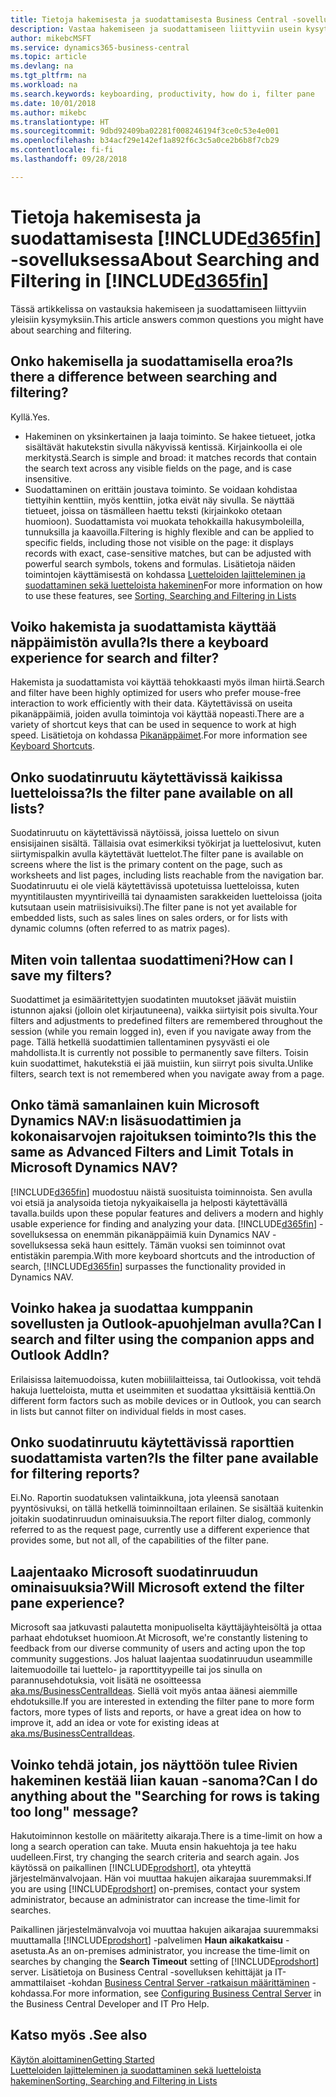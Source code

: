 ```yaml
---
title: Tietoja hakemisesta ja suodattamisesta Business Central -sovelluksessa
description: Vastaa hakemiseen ja suodattamiseen liittyviin usein kysyttyihin kysymyksiin.
author: mikebcMSFT
ms.service: dynamics365-business-central
ms.topic: article
ms.devlang: na
ms.tgt_pltfrm: na
ms.workload: na
ms.search.keywords: keyboarding, productivity, how do i, filter pane
ms.date: 10/01/2018
ms.author: mikebc
ms.translationtype: HT
ms.sourcegitcommit: 9dbd92409ba02281f008246194f3ce0c53e4e001
ms.openlocfilehash: b34acf29e142ef1a892f6c3c5a0ce2b6b8f7cb29
ms.contentlocale: fi-fi
ms.lasthandoff: 09/28/2018

---
```


# <a name="about-searching-and-filtering-in-included365finincludesd365finmdmd"></a><span data-ttu-id="76f72-103">Tietoja hakemisesta ja suodattamisesta [!INCLUDE[d365fin](includes/d365fin_md.md)] -sovelluksessa</span><span class="sxs-lookup"><span data-stu-id="76f72-103">About Searching and Filtering in [!INCLUDE[d365fin](includes/d365fin_md.md)]</span></span>
<span data-ttu-id="76f72-104">Tässä artikkelissa on vastauksia hakemiseen ja suodattamiseen liittyviin yleisiin kysymyksiin.</span><span class="sxs-lookup"><span data-stu-id="76f72-104">This article answers common questions you might have about searching and filtering.</span></span>

## <a name="is-there-a-difference-between-searching-and-filtering"></a><span data-ttu-id="76f72-105">Onko hakemisella ja suodattamisella eroa?</span><span class="sxs-lookup"><span data-stu-id="76f72-105">Is there a difference between searching and filtering?</span></span>
<span data-ttu-id="76f72-106">Kyllä.</span><span class="sxs-lookup"><span data-stu-id="76f72-106">Yes.</span></span>
- <span data-ttu-id="76f72-107">Hakeminen on yksinkertainen ja laaja toiminto. Se hakee tietueet, jotka sisältävät hakutekstin sivulla näkyvissä kentissä. Kirjainkoolla ei ole merkitystä.</span><span class="sxs-lookup"><span data-stu-id="76f72-107">Search is simple and broad: it matches records that contain the search text across any visible fields on the page, and is case insensitive.</span></span>
- <span data-ttu-id="76f72-108">Suodattaminen on erittäin joustava toiminto. Se voidaan kohdistaa tiettyihin kenttiin, myös kenttiin, jotka eivät näy sivulla. Se näyttää tietueet, joissa on täsmälleen haettu teksti (kirjainkoko otetaan huomioon). Suodattamista voi muokata tehokkailla hakusymboleilla, tunnuksilla ja kaavoilla.</span><span class="sxs-lookup"><span data-stu-id="76f72-108">Filtering is highly flexible and can be applied to specific fields, including those not visible on the page: it displays records with exact, case-sensitive matches, but can be adjusted with powerful search symbols, tokens and formulas.</span></span> <span data-ttu-id="76f72-109">Lisätietoja näiden toimintojen käyttämisestä on kohdassa [Luetteloiden lajitteleminen ja suodattaminen sekä luetteloista hakeminen](ui-enter-criteria-filters.md)</span><span class="sxs-lookup"><span data-stu-id="76f72-109">For more information on how to use these features, see [Sorting, Searching and Filtering in Lists](ui-enter-criteria-filters.md)</span></span>

## <a name="is-there-a-keyboard-experience-for-search-and-filter"></a><span data-ttu-id="76f72-110">Voiko hakemista ja suodattamista käyttää näppäimistön avulla?</span><span class="sxs-lookup"><span data-stu-id="76f72-110">Is there a keyboard experience for search and filter?</span></span>
<span data-ttu-id="76f72-111">Hakemista ja suodattamista voi käyttää tehokkaasti myös ilman hiirtä.</span><span class="sxs-lookup"><span data-stu-id="76f72-111">Search and filter have been highly optimized for users who prefer mouse-free interaction to work efficiently with their data.</span></span> <span data-ttu-id="76f72-112">Käytettävissä on useita pikanäppäimiä, joiden avulla toimintoja voi käyttää nopeasti.</span><span class="sxs-lookup"><span data-stu-id="76f72-112">There are a variety of shortcut keys that can be used in sequence to work at high speed.</span></span> <span data-ttu-id="76f72-113">Lisätietoja on kohdassa [Pikanäppäimet](keyboard-shortcuts.md#KeyboardFilter).</span><span class="sxs-lookup"><span data-stu-id="76f72-113">For more information see [Keyboard Shortcuts](keyboard-shortcuts.md#KeyboardFilter).</span></span>

## <a name="is-the-filter-pane-available-on-all-lists"></a><span data-ttu-id="76f72-114">Onko suodatinruutu käytettävissä kaikissa luetteloissa?</span><span class="sxs-lookup"><span data-stu-id="76f72-114">Is the filter pane available on all lists?</span></span>
<span data-ttu-id="76f72-115">Suodatinruutu on käytettävissä näytöissä, joissa luettelo on sivun ensisijainen sisältä. Tällaisia ovat esimerkiksi työkirjat ja luettelosivut, kuten siirtymispalkin avulla käytettävät luettelot.</span><span class="sxs-lookup"><span data-stu-id="76f72-115">The filter pane is available on screens where the list is the primary content on the page, such as worksheets and list pages, including lists reachable from the navigation bar.</span></span> <span data-ttu-id="76f72-116">Suodatinruutu ei ole vielä käytettävissä upotetuissa luetteloissa, kuten myyntitilausten myyntiriveillä tai dynaamisten sarakkeiden luetteloissa (joita kutsutaan usein matriisisivuiksi).</span><span class="sxs-lookup"><span data-stu-id="76f72-116">The filter pane is not yet available for embedded lists, such as sales lines on sales orders, or for lists with dynamic columns (often referred to as matrix pages).</span></span> 

## <a name="how-can-i-save-my-filters"></a><span data-ttu-id="76f72-117">Miten voin tallentaa suodattimeni?</span><span class="sxs-lookup"><span data-stu-id="76f72-117">How can I save my filters?</span></span>
<span data-ttu-id="76f72-118">Suodattimet ja esimääritettyjen suodatinten muutokset jäävät muistiin istunnon ajaksi (jolloin olet kirjautuneena), vaikka siirtyisit pois sivulta.</span><span class="sxs-lookup"><span data-stu-id="76f72-118">Your filters and adjustments to predefined filters are remembered throughout the session (while you remain logged in), even if you navigate away from the page.</span></span> <span data-ttu-id="76f72-119">Tällä hetkellä suodattimien tallentaminen pysyvästi ei ole mahdollista.</span><span class="sxs-lookup"><span data-stu-id="76f72-119">It is currently not possible to permanently save filters.</span></span>
<span data-ttu-id="76f72-120">Toisin kuin suodattimet, hakutekstiä ei jää muistiin, kun siirryt pois sivulta.</span><span class="sxs-lookup"><span data-stu-id="76f72-120">Unlike filters, search text is not remembered when you navigate away from a page.</span></span>

## <a name="is-this-the-same-as-advanced-filters-and-limit-totals-in-microsoft-dynamics-nav"></a><span data-ttu-id="76f72-121">Onko tämä samanlainen kuin Microsoft Dynamics NAV:n lisäsuodattimien ja kokonaisarvojen rajoituksen toiminto?</span><span class="sxs-lookup"><span data-stu-id="76f72-121">Is this the same as Advanced Filters and Limit Totals in Microsoft Dynamics NAV?</span></span>
[!INCLUDE[d365fin](includes/d365fin_md.md)] <span data-ttu-id="76f72-122">muodostuu näistä suosituista toiminnoista. Sen avulla voi etsiä ja analysoida tietoja nykyaikaisella ja helposti käytettävällä tavalla.</span><span class="sxs-lookup"><span data-stu-id="76f72-122">builds upon these popular features and delivers a modern and highly usable experience for finding and analyzing your data.</span></span> <span data-ttu-id="76f72-123">[!INCLUDE[d365fin](includes/d365fin_md.md)] -sovelluksessa on enemmän pikanäppäimiä kuin Dynamics NAV -sovelluksessa sekä haun esittely. Tämän vuoksi sen toiminnot ovat entistäkin parempia.</span><span class="sxs-lookup"><span data-stu-id="76f72-123">With more keyboard shortcuts and the introduction of search, [!INCLUDE[d365fin](includes/d365fin_md.md)] surpasses the functionality provided in Dynamics NAV.</span></span>

## <a name="can-i-search-and-filter-using-the-companion-apps-and-outlook-addin"></a><span data-ttu-id="76f72-124">Voinko hakea ja suodattaa kumppanin sovellusten ja Outlook-apuohjelman avulla?</span><span class="sxs-lookup"><span data-stu-id="76f72-124">Can I search and filter using the companion apps and Outlook AddIn?</span></span>
<span data-ttu-id="76f72-125">Erilaisissa laitemuodoissa, kuten mobiililaitteissa, tai Outlookissa, voit tehdä hakuja luetteloista, mutta et useimmiten et suodattaa yksittäisiä kenttiä.</span><span class="sxs-lookup"><span data-stu-id="76f72-125">On different form factors such as mobile devices or in Outlook, you can search in lists but cannot filter on individual fields in most cases.</span></span>

## <a name="is-the-filter-pane-available-for-filtering-reports"></a><span data-ttu-id="76f72-126">Onko suodatinruutu käytettävissä raporttien suodattamista varten?</span><span class="sxs-lookup"><span data-stu-id="76f72-126">Is the filter pane available for filtering reports?</span></span>
<span data-ttu-id="76f72-127">Ei.</span><span class="sxs-lookup"><span data-stu-id="76f72-127">No.</span></span> <span data-ttu-id="76f72-128">Raportin suodatuksen valintaikkuna, jota yleensä sanotaan pyyntösivuksi, on tällä hetkellä toiminnoiltaan erilainen. Se sisältää kuitenkin joitakin suodatinruudun ominaisuuksia.</span><span class="sxs-lookup"><span data-stu-id="76f72-128">The report filter dialog, commonly referred to as the request page, currently use a different experience that provides some, but not all, of the capabilities of the filter pane.</span></span>

## <a name="will-microsoft-extend-the-filter-pane-experience"></a><span data-ttu-id="76f72-129">Laajentaako Microsoft suodatinruudun ominaisuuksia?</span><span class="sxs-lookup"><span data-stu-id="76f72-129">Will Microsoft extend the filter pane experience?</span></span>
<span data-ttu-id="76f72-130">Microsoft saa jatkuvasti palautetta monipuoliselta käyttäjäyhteisöltä ja ottaa parhaat ehdotukset huomioon.</span><span class="sxs-lookup"><span data-stu-id="76f72-130">At Microsoft, we're constantly listening to feedback from our diverse community of users and acting upon the top community suggestions.</span></span> <span data-ttu-id="76f72-131">Jos haluat laajentaa suodatinruudun useammille laitemuodoille tai luettelo- ja raporttityypeille tai jos sinulla on parannusehdotuksia, voit lisätä ne osoitteessa [aka.ms/BusinessCentralIdeas](https://aka.ms/businesscentralideas). Siellä voit myös antaa äänesi aiemmille ehdotuksille.</span><span class="sxs-lookup"><span data-stu-id="76f72-131">If you are interested in extending the filter pane to more form factors, more types of lists and reports, or have a great idea on how to improve it, add an idea or vote for existing ideas at [aka.ms/BusinessCentralIdeas](https://aka.ms/businesscentralideas).</span></span>

## <a name="can-i-do-anything-about-the-searching-for-rows-is-taking-too-long-message"></a><span data-ttu-id="76f72-132">Voinko tehdä jotain, jos näyttöön tulee Rivien hakeminen kestää liian kauan -sanoma?</span><span class="sxs-lookup"><span data-stu-id="76f72-132">Can I do anything about the "Searching for rows is taking too long" message?</span></span>

<span data-ttu-id="76f72-133">Hakutoiminnon kestolle on määritetty aikaraja.</span><span class="sxs-lookup"><span data-stu-id="76f72-133">There is a time-limit on how a long a search operation can take.</span></span> <span data-ttu-id="76f72-134">Muuta ensin hakuehtoja ja tee haku uudelleen.</span><span class="sxs-lookup"><span data-stu-id="76f72-134">First, try changing the search criteria and search again.</span></span> <span data-ttu-id="76f72-135">Jos käytössä on paikallinen [!INCLUDE[prodshort](includes/prodshort.md)], ota yhteyttä järjestelmänvalvojaan. Hän voi muuttaa hakujen aikarajaa suuremmaksi.</span><span class="sxs-lookup"><span data-stu-id="76f72-135">If you are using [!INCLUDE[prodshort](includes/prodshort.md)] on-premises, contact your system administrator, because an administrator can increase the time-limit for searches.</span></span>

<span data-ttu-id="76f72-136">Paikallinen järjestelmänvalvoja voi muuttaa hakujen aikarajaa suuremmaksi muuttamalla [!INCLUDE[prodshort](includes/prodshort.md)] -palvelimen **Haun aikakatkaisu** -asetusta.</span><span class="sxs-lookup"><span data-stu-id="76f72-136">As an on-premises administrator, you increase the time-limit on searches by changing the **Search Timeout** setting of [!INCLUDE[prodshort](includes/prodshort.md)] server.</span></span> <span data-ttu-id="76f72-137">Lisätietoja on Business Central -sovelluksen kehittäjät ja IT-ammattilaiset -kohdan [Business Central Server -ratkaisun määrittäminen](https://docs.microsoft.com/en-us/dynamics365/business-central/dev-itpro/administration/configure-server-instance?#Database) -kohdassa.</span><span class="sxs-lookup"><span data-stu-id="76f72-137">For more information, see [Configuring Business Central Server](https://docs.microsoft.com/en-us/dynamics365/business-central/dev-itpro/administration/configure-server-instance?#Database) in the Business Central Developer and IT Pro Help.</span></span>

## <a name="see-also"></a><span data-ttu-id="76f72-138">Katso myös .</span><span class="sxs-lookup"><span data-stu-id="76f72-138">See also</span></span>
[<span data-ttu-id="76f72-139">Käytön aloittaminen</span><span class="sxs-lookup"><span data-stu-id="76f72-139">Getting Started</span></span>](product-get-started.md)  
[<span data-ttu-id="76f72-140">Luetteloiden lajitteleminen ja suodattaminen sekä luetteloista hakeminen</span><span class="sxs-lookup"><span data-stu-id="76f72-140">Sorting, Searching and Filtering in Lists</span></span>](ui-enter-criteria-filters.md)

